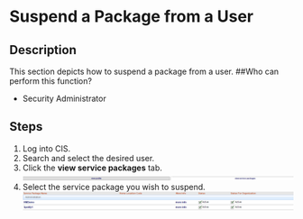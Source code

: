 # Suspend a Package from a User
## Description
This section depicts how to suspend a package from a user.
##Who can perform this function?
* Security Administrator

## Steps
1. Log into CIS.
2. Search and select the desired user.
3. Click the **view service packages** tab.
![](spu-3.png)
4. Select the service package you wish to suspend.
![](spu-4.png)

